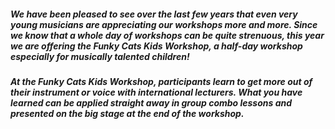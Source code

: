 ##### We have been pleased to see over the last few years that even very young musicians are appreciating our workshops more and more. Since we know that a whole day of workshops can be quite strenuous, this year we are offering the **Funky Cats Kids Workshop**, a half-day workshop especially for musically talented children!
##### At the Funky Cats Kids Workshop, participants learn to get more out of their instrument or voice with international lecturers. What you have learned can be applied straight away in group combo lessons and presented on the big stage at the end of the workshop.
